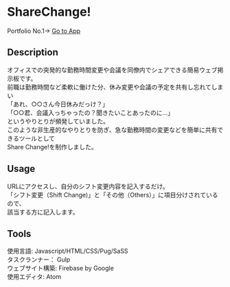 # ShareChange!
Portfolio No.1→ [Go to App](https://sharechange-7bb88.web.app)

## Description
オフィスでの突発的な勤務時間変更や会議を同僚内でシェアできる簡易ウェブ掲示板です。  
前職は勤務時間など柔軟に働けた分、休み変更や会議の予定を共有し忘れてしまい  
「あれ、○○さん今日休みだっけ？」  
「○○君、会議入っちゃったの？聞きたいことあったのに…」  
というやりとりが頻発していました。  
このような非生産的なやりとりを防ぎ、急な勤務時間の変更などを簡単に共有できるツールとして  
Share Change!を制作しました。  

## Usage
URLにアクセスし、自分のシフト変更内容を記入するだけ。  
「シフト変更（Shift Change)」と「その他（Others）」に項目分けされているので、  
該当する方に記入します。  

## Tools
使用言語: Javascript/HTML/CSS/Pug/SaSS  
タスクランナー： Gulp  
ウェブサイト構築: Firebase by Google  
使用エディタ: Atom  
